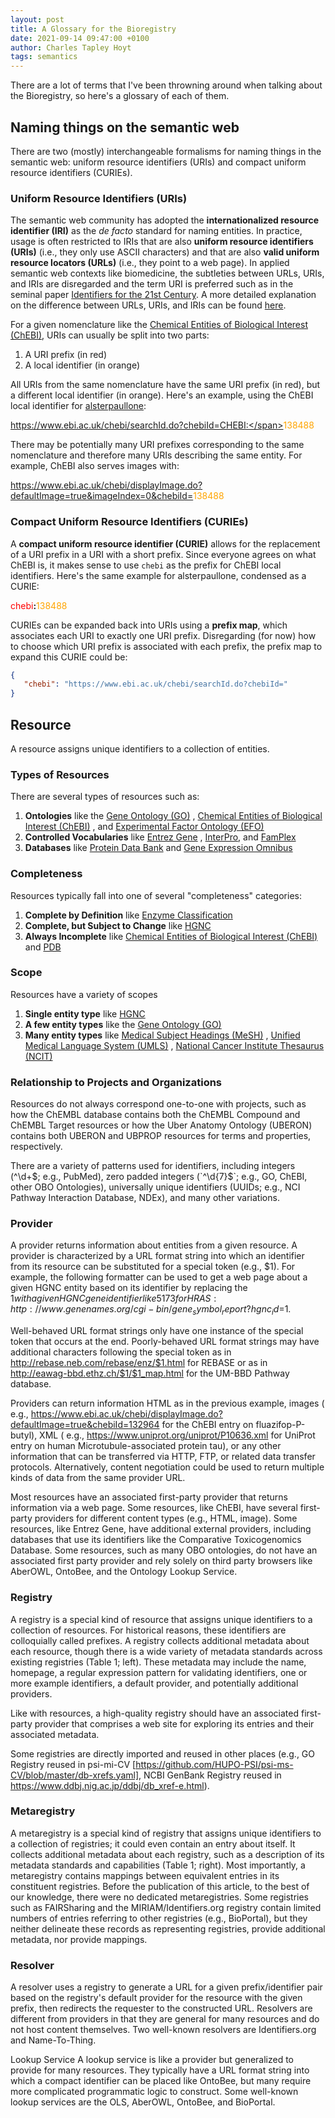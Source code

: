 ```yaml
---
layout: post
title: A Glossary for the Bioregistry
date: 2021-09-14 09:47:00 +0100
author: Charles Tapley Hoyt
tags: semantics
---
```

There are a lot of terms that I've been throwning around when talking about
the Bioregistry, so here's a glossary of each of them.

## Naming things on the semantic web

There are two (mostly) interchangeable formalisms for naming things in the
semantic web: uniform resource identifiers (URIs) and compact uniform
resource identifiers (CURIEs).

### Uniform Resource Identifiers (URIs)

The semantic web community has adopted the **internationalized resource identifier
(IRI)** as the _de facto_ standard for naming entities. In practice, usage is
often restricted to IRIs that are also **uniform resource identifiers (URIs)**
(i.e., they only use ASCII characters) and that are also **valid uniform resource
locators (URLs)** (i.e., they point to a web page). In applied semantic web
contexts like biomedicine, the subtleties between URLs, URIs, and IRIs are
disregarded and the term URI is preferred such as in the seminal paper 
[Identifiers for the 21st Century](https://journals.plos.org/plosbiology/article?id=10.1371/journal.pbio.2001414#sec001).
A more detailed explanation on the difference between URLs, URIs, and IRIs can
be found [here](https://fusion.cs.uni-jena.de/fusion/2016/11/18/iri-uri-url-urn-and-their-differences/).

For a given nomenclature like the [Chemical Entities of Biological Interest (ChEBI)](https://www.ebi.ac.uk/chebi),
URIs can usually be split into two parts:

1. A URI prefix (in red)
2. A local identifier (in orange)

All URIs from the same nomenclature have the same URI prefix (in red),
but a different local identifier (in orange). Here's an example, using the ChEBI
local identifier
for [alsterpaullone](https://www.ebi.ac.uk/chebi/searchId.do?chebiId=CHEBI:138488):

<span style="color:red">https://www.ebi.ac.uk/chebi/searchId.do?chebiId=CHEBI:</span><span
style="color:orange">138488</span>

There may be potentially many URI prefixes corresponding to the same
nomenclature and therefore many URIs describing the same entity. For example,
ChEBI also serves images with:

<span style="color:red">https://www.ebi.ac.uk/chebi/displayImage.do?defaultImage=true&imageIndex=0&chebiId=</span><span
style="color:orange">138488</span>

### Compact Uniform Resource Identifiers (CURIEs)

A **compact uniform resource identifier (CURIE)** allows for the replacement of
a URI prefix in a URI with a short prefix. Since everyone agrees on what ChEBI
is, it makes sense to use `chebi` as the prefix for ChEBI local identifiers.
Here's the same example for alsterpaullone, condensed as a CURIE:

<span style="color:red">chebi</span><b>:</b><span style="color:orange">138488</span>

CURIEs can be expanded back into URIs using a **prefix map**, which associates
each URI to exactly one URI prefix. Disregarding (for now) how to choose which
URI prefix is associated with each prefix, the prefix map to expand this CURIE
could be:

```json
{
   "chebi": "https://www.ebi.ac.uk/chebi/searchId.do?chebiId="
}
```

## Resource

A resource assigns unique identifiers to a collection of entities.

### Types of Resources

There are several types of resources such as:

1. **Ontologies** like the [Gene Ontology (GO)](https://bioregistry.io/go)
   , [Chemical Entities of Biological Interest (ChEBI)](https://bioregisty.io/chebi)
   , and [Experimental Factor Ontology (EFO)](https://bioregistry.io/efo)
2. **Controlled Vocabularies**
   like [Entrez Gene](https://bioregistry.io/ncbigene)
   , [InterPro](https://biorestry.io/interpro),
   and [FamPlex](https://bioregistry.io/fplx)
3. **Databases** like [Protein Data Bank](https://bioregistry.io/pdb)
   and [Gene Expression Omnibus](https://bioregistry.io/geo)

### Completeness

Resources typically fall into one of several "completeness" categories:

1. **Complete by Definition**
   like [Enzyme Classification](https://bioregistry.io/eccode)
2. **Complete, but Subject to Change** like [HGNC](https://bioregistry.io/hgnc)
3. **Always Incomplete**
   like [Chemical Entities of Biological Interest (ChEBI)](https://bioregisty.io/chebi)
   and [PDB](https://bioregistry.io/pdb)

### Scope

Resources have a variety of scopes

1. **Single entity type** like [HGNC](https://bioregistry.io/hgnc)
2. **A few entity types** like
   the [Gene Ontology (GO)](https://bioregistry.io/go)
3. **Many entity types**
   like [Medical Subject Headings (MeSH)](https://bioregistry.io/mesh)
   , [Unified Medical Language System (UMLS)](https://bioregistry.io/ums)
   , [National Cancer Institute Thesaurus (NCIT)](https://bioregistry.io/ncit)

### Relationship to Projects and Organizations

Resources do not always correspond one-to-one with projects, such as how the
ChEMBL database contains both the ChEMBL Compound and ChEMBL Target resources or
how the Uber Anatomy Ontology (UBERON) contains both UBERON and UBPROP resources
for terms and properties, respectively.

There are a variety of patterns used for identifiers, including integers (^\d+$;
e.g., PubMed), zero padded integers (`^\d{7}$`; e.g., GO, ChEBI, other OBO
Ontologies), universally unique identifiers (UUIDs; e.g., NCI Pathway
Interaction Database, NDEx), and many other variations.

### Provider

A provider returns information about entities from a given resource. A provider
is characterized by a URL format string into which an identifier from its
resource can be substituted for a special token (e.g., $1). For example, the
following formatter can be used to get a web page about a given HGNC entity
based on its identifier by replacing the $1 with a given HGNC gene identifier
like 5173 for
HRAS: http://www.genenames.org/cgi-bin/gene_symbol_report?hgnc_id=$1.

Well-behaved URL format strings only have one instance of the special token that
occurs at the end. Poorly-behaved URL format strings may have additional
characters following the special token as
in http://rebase.neb.com/rebase/enz/$1.html for REBASE or as
in http://eawag-bbd.ethz.ch/$1/$1_map.html for the UM-BBD Pathway database.

Providers can return information HTML as in the previous example, images (
e.g., https://www.ebi.ac.uk/chebi/displayImage.do?defaultImage=true&chebiId=132964
for the ChEBI entry on fluazifop-P-butyl), XML (
e.g., https://www.uniprot.org/uniprot/P10636.xml for UniProt entry on human
Microtubule-associated protein tau), or any other information that can be
transferred via HTTP, FTP, or related data transfer protocols. Alternatively,
content negotiation could be used to return multiple kinds of data from the same
provider URL.

Most resources have an associated first-party provider that returns information
via a web page. Some resources, like ChEBI, have several first-party providers
for different content types (e.g., HTML, image). Some resources, like Entrez
Gene, have additional external providers, including databases that use its
identifiers like the Comparative Toxicogenomics Database. Some resources, such
as many OBO ontologies, do not have an associated first party provider and rely
solely on third party browsers like AberOWL, OntoBee, and the Ontology Lookup
Service.

### Registry

A registry is a special kind of resource that assigns unique identifiers to a
collection of resources. For historical reasons, these identifiers are
colloquially called prefixes. A registry collects additional metadata about each
resource, though there is a wide variety of metadata standards across existing
registries (Table 1; left). These metadata may include the name, homepage, a
regular expression pattern for validating identifiers, one or more example
identifiers, a default provider, and potentially additional providers.

Like with resources, a high-quality registry should have an associated
first-party provider that comprises a web site for exploring its entries and
their associated metadata.

Some registries are directly imported and reused in other places (e.g., GO
Registry reused in
psi-mi-CV [https://github.com/HUPO-PSI/psi-ms-CV/blob/master/db-xrefs.yaml],
NCBI GenBank Registry reused in https://www.ddbj.nig.ac.jp/ddbj/db_xref-e.html).

### Metaregistry

A metaregistry is a special kind of registry that assigns unique identifiers to
a collection of registries; it could even contain an entry about itself. It
collects additional metadata about each registry, such as a description of its
metadata standards and capabilities (Table 1; right). Most importantly, a
metaregistry contains mappings between equivalent entries in its constituent
registries. Before the publication of this article, to the best of our
knowledge, there were no dedicated metaregistries. Some registries such as
FAIRSharing and the MIRIAM/Identifiers.org registry contain limited numbers of
entries referring to other registries (e.g., BioPortal), but they neither
delineate these records as representing registries, provide additional metadata,
nor provide mappings.

### Resolver

A resolver uses a registry to generate a URL for a given prefix/identifier pair
based on the registry's default provider for the resource with the given prefix,
then redirects the requester to the constructed URL. Resolvers are different
from providers in that they are general for many resources and do not host
content themselves. Two well-known resolvers are Identifiers.org and
Name-To-Thing.

Lookup Service A lookup service is like a provider but generalized to provide
for many resources. They typically have a URL format string into which a compact
identifier can be placed like OntoBee, but many require more complicated
programmatic logic to construct. Some well-known lookup services are the OLS,
AberOWL, OntoBee, and BioPortal.